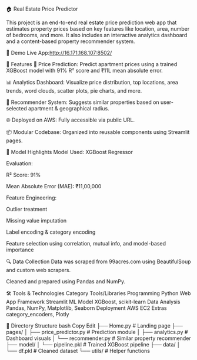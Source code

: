 🏠 Real Estate Price Predictor

This project is an end-to-end real estate price prediction web app that estimates property prices based on key features like location, area, number of bedrooms, and more. It also includes an interactive analytics dashboard and a content-based property recommender system.

🚀 Demo
Live App:http://16.171.168.107:8502/

📌 Features
🔮 Price Prediction: Predict apartment prices using a trained XGBoost model with 91% R² score and ₹11L mean absolute error.

📊 Analytics Dashboard: Visualize price distribution, top locations, area trends, word clouds, scatter plots, pie charts, and more.

🧠 Recommender System: Suggests similar properties based on user-selected apartment & geographical radius.

🌐 Deployed on AWS: Fully accessible via public URL.

📦 Modular Codebase: Organized into reusable components using Streamlit pages.

🧠 Model Highlights
Model Used: XGBoost Regressor

Evaluation:

R² Score: 91%

Mean Absolute Error (MAE): ₹11,00,000

Feature Engineering:

Outlier treatment

Missing value imputation

Label encoding & category encoding

Feature selection using correlation, mutual info, and model-based importance

🔍 Data Collection
Data was scraped from 99acres.com using BeautifulSoup and custom web scrapers.

Cleaned and prepared using Pandas and NumPy.

🛠 Tools & Technologies
Category	Tools/Libraries
Programming	Python
Web App Framework	Streamlit
ML Model	XGBoost, scikit-learn
Data Analysis	Pandas, NumPy, Matplotlib, Seaborn
Deployment	AWS EC2
Extras	category_encoders,  Plotly

📁 Directory Structure
bash
Copy
Edit
├── Home.py                # Landing page
├── pages/
│   ├── price_predictor.py # Prediction module
│   ├── analytics.py       # Dashboard visuals
│   └── recommender.py     # Similar property recommender
├── model/
│   └── pipeline.pkl       # Trained XGBoost pipeline
├── data/
│   └── df.pkl # Cleaned dataset
└── utils/                 # Helper functions
